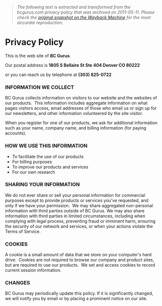 > *The following text is extracted and transformed from the bcgurus.com privacy policy that was archived on 2011-05-11. Please check the [original snapshot on the Wayback Machine](https://web.archive.org/web/20110511164451id_/http%3A//bcgurus.com/website/privacy) for the most accurate reproduction.*

# Privacy Policy

This is the web site of **BC Gurus**.

Our postal address is **1805 S Bellaire St Ste 404 Denver CO 80222**

or you can reach us by telephone at **(303) 825-0722**

### INFORMATION WE COLLECT

BC Gurus collects information on visitors to our website and the websites of our products.  This information includes aggregate information on what pages visitors access, email addresses of those who email us or sign up for our newsletters, and other information volunteered by the site visitor.  

When you register for one of our products, we ask for additional information such as your name, company name, and billing information (for paying accounts). 

### HOW WE USE THIS INFORMATION

  * To facilitate the use of our products 
  * For billing purposes 
  * To improve our products and services 
  * For our own research 



### SHARING YOUR INFORMATION

We do not ever share or sell your personal information for commercial purposes except to provide products or services you've requested, and only if we have your permission.  We may share aggregated non-personal information with third parties outside of BC Gurus. We may also share information with third parties in limited circumstances, including when complying with legal process, preventing fraud or imminent harm, ensuring the security of our network and services, or when your actions violate the Terms of Service.

### COOKIES

A cookie is a small amount of data that we store on your computer's hard drive.  Cookies are not required to browse our company and product sites, but are required to use our products.  We set and access cookies to record current session information. 

### CHANGES

BC Gurus may periodically update this policy. If it is significantly changed, we will notify you by email or by placing a prominent notice on our site.
